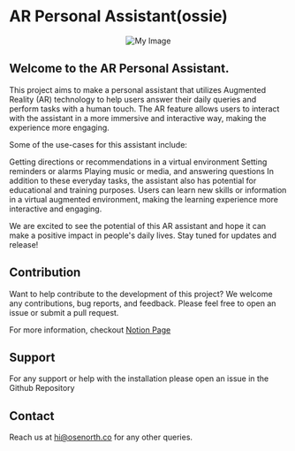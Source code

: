 # AR Personal Assistant(ossie)

<p style="text-align:center;">
  <img src="https://user-images.githubusercontent.com/91052315/211756117-b59f79ba-f8d6-4475-88af-7a9433779140.png" alt="My Image">
</p>


## Welcome to the AR Personal Assistant.
This project aims to make a personal assistant that utilizes Augmented Reality (AR) technology to help users answer their daily queries and perform tasks with a human touch. The AR feature allows users to interact with the assistant in a more immersive and interactive way, making the experience more engaging.

Some of the use-cases for this assistant include:

Getting directions or recommendations in a virtual environment
Setting reminders or alarms
Playing music or media, and answering questions
In addition to these everyday tasks, the assistant also has potential for educational and training purposes. Users can learn new skills or information in a virtual augmented environment, making the learning experience more interactive and engaging.

We are excited to see the potential of this AR assistant and hope it can make a positive impact in people's daily lives. Stay tuned for updates and release!

## Contribution
Want to help contribute to the development of this project? We welcome any contributions, bug reports, and feedback. Please feel free to open an issue or submit a pull request.

For more information, checkout [Notion Page](https://osenorth.notion.site/AR-Personal-Assistant-2c09623734294109b375d6157b5a549c)

## Support
For any support or help with the installation please open an issue in the Github Repository

## Contact
Reach us at hi@osenorth.co for any other queries.



